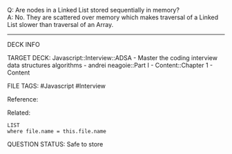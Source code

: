 Q: Are nodes in a Linked List stored sequentially in memory?  
A: No. They are scattered over memory which makes traversal of a Linked List slower than traversal of an Array.
<!--ID: 1693659896806-->

---

DECK INFO

TARGET DECK: Javascript::Interview::ADSA - Master the coding interview data structures algorithms - andrei neagoie::Part I - Content::Chapter 1 - Content

FILE TAGS: #Javascript #Interview

Reference:

Related:

```dataview
LIST
where file.name = this.file.name
```


QUESTION STATUS: Safe to store